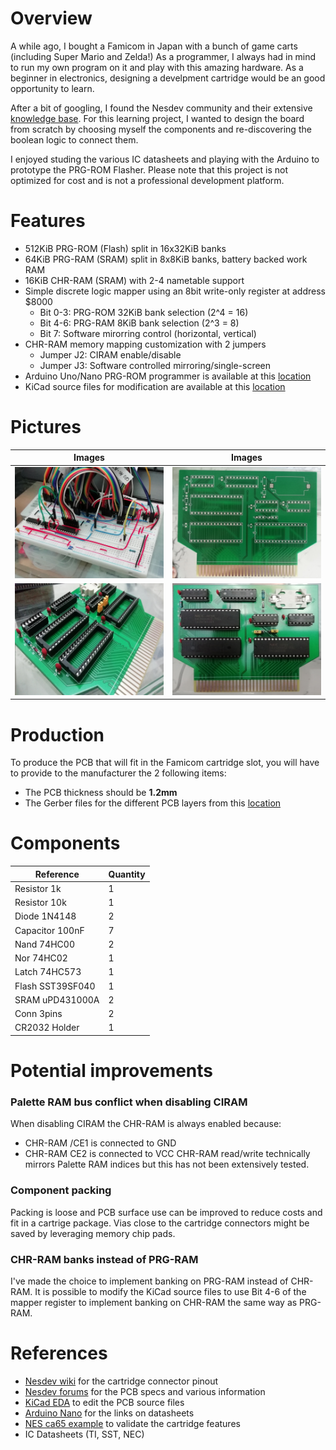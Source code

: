 # Overview
A while ago, I bought a Famicom in Japan with a bunch of game carts (including Super Mario and Zelda!)
As a programmer, I always had in mind to run my own program on it and play with this amazing hardware.
As a beginner in electronics, designing a develpment cartridge would be an good opportunity to learn.

After a bit of googling, I found the Nesdev community and their extensive [knowledge base](http://wiki.nesdev.com/w/index.php/Nesdev_Wiki). For this learning project, I wanted to design the board from scratch by choosing myself the components and re-discovering the boolean logic to connect them.

I enjoyed studing the various IC datasheets and playing with the Arduino to prototype the PRG-ROM Flasher.
Please note that this project is not optimized for cost and is not a professional development platform.

# Features
* 512KiB PRG-ROM (Flash) split in 16x32KiB banks
* 64KiB PRG-RAM (SRAM) split in 8x8KiB banks, battery backed work RAM
* 16KiB CHR-RAM (SRAM) with 2-4 nametable support
* Simple discrete logic mapper using an 8bit write-only register at address $8000
	* Bit 0-3: PRG-ROM 32KiB bank selection (2^4 = 16)
	* Bit 4-6: PRG-RAM 8KiB bank selection (2^3 = 8)
	* Bit 7: Software mirorring control (horizontal, vertical)
* CHR-RAM memory mapping customization with 2 jumpers
	* Jumper J2: CIRAM enable/disable
	* Jumper J3: Software controlled mirroring/single-screen
* Arduino Uno/Nano PRG-ROM programmer is available at this [location](flash/)
* KiCad source files for modification are available at this [location](kicad/)

# Pictures
Images | Images
------ | ------
![](images/famicart_brb.jpg?raw=true) | ![](images/famicart_pcb.jpg?raw=true)
![](images/famicart_sld.jpg?raw=true) | ![](images/famicart_fnl.jpg?raw=true)

# Production
To produce the PCB that will fit in the Famicom cartridge slot, you will have to provide to the manufacturer the 2 following items:
* The PCB thickness should be **1.2mm**
* The Gerber files for the different PCB layers from this [location](gerber/)

# Components
Reference | Quantity
--------- | --------
Resistor 1k | 1
Resistor 10k | 1
Diode 1N4148 | 2
Capacitor 100nF | 7
Nand 74HC00 | 2
Nor 74HC02 | 1
Latch 74HC573 | 1
Flash SST39SF040 | 1
SRAM uPD431000A | 2
Conn 3pins | 2
CR2032 Holder | 1

# Potential improvements
### Palette RAM bus conflict when disabling CIRAM
When disabling CIRAM the CHR-RAM is always enabled because:
* CHR-RAM /CE1 is connected to GND
* CHR-RAM CE2 is connected to VCC
CHR-RAM read/write technically mirrors Palette RAM indices but this has not been extensively tested.
### Component packing
Packing is loose and PCB surface use can be improved to reduce costs and fit in a cartrige package.
Vias close to the cartridge connectors might be saved by leveraging memory chip pads.
### CHR-RAM banks instead of PRG-RAM
I've made the choice to implement banking on PRG-RAM instead of CHR-RAM.
It is possible to modify the KiCad source files to use Bit 4-6 of the mapper register to implement banking on CHR-RAM the same way as PRG-RAM.

# References
* [Nesdev wiki](https://wiki.nesdev.com/w/index.php/Cartridge_connector) for the cartridge connector pinout
* [Nesdev forums](https://forums.nesdev.com/viewtopic.php?f=9&t=2162) for the PCB specs and various information
* [KiCad EDA](https://kicad.org/) to edit the PCB source files
* [Arduino Nano](https://store.arduino.cc/usa/arduino-nano) for the links on datasheets
* [NES ca65 example](https://github.com/bbbradsmith/NES-ca65-example) to validate the cartridge features 
* IC Datasheets (TI, SST, NEC)

